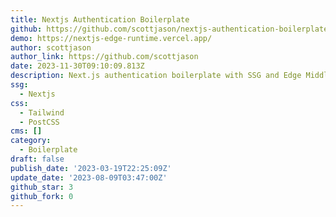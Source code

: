 ```yaml
---
title: Nextjs Authentication Boilerplate
github: https://github.com/scottjason/nextjs-authentication-boilerplate
demo: https://nextjs-edge-runtime.vercel.app/
author: scottjason
author_link: https://github.com/scottjason
date: 2023-11-30T09:10:09.813Z
description: Next.js authentication boilerplate with SSG and Edge Middleware
ssg:
  - Nextjs
css:
  - Tailwind
  - PostCSS
cms: []
category:
  - Boilerplate
draft: false
publish_date: '2023-03-19T22:25:09Z'
update_date: '2023-08-09T03:47:00Z'
github_star: 3
github_fork: 0
---
```

